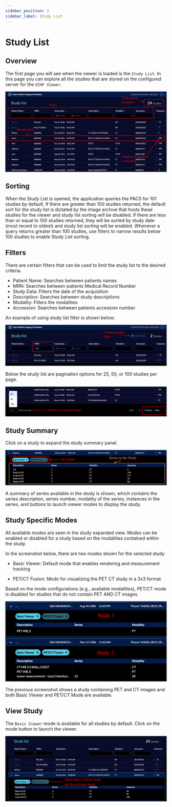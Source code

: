 ```yaml
---
sidebar_position: 2
sidebar_label: Study List
---
```


# Study List

## Overview
The first page you will see when the viewer is loaded is the `Study List`.
In this page you can explore all the studies that are stored on the configured
server for the `OIHF Viewer`.

![user-study-list](../assets/img/user-study-list.png)


## Sorting

When the Study List is opened, the application queries the PACS for 101 studies by default. If there are greater than 100 studies returned, the default sort for the study list is dictated by the image archive that hosts these studies for the viewer and study list sorting will be disabled. If there are less than or equal to 100 studies returned, they will be sorted by study date (most recent to oldest) and study list sorting will be enabled. Whenever a query returns greater than 100 studies, use filters to narrow results below 100 studies to enable Study List sorting.

## Filters
There are certain filters that can be used to limit the study list to the desired
criteria.

- Patient Name: Searches between patients names
- MRN: Searches between patients Medical Record Number
- Study Data: Filters the date of the acquisition
- Description: Searches between study descriptions
- Modality: Filters the modalities
- Accession: Searches between patients accession number

An example of using study list filter is shown below:




![user-study-filter](../assets/img/user-study-filter.png)

Below the study list are pagination options for 25, 50, or 100 studies per page.

![user-study-next](../assets/img/user-study-next.png)
## Study Summary
Click on a study to expand the study summary panel.

![user-study-summary](../assets/img/user-study-summary.png)



A summary of series available in the study is shown, which contains the series description, series number, modality of the series, instances in the series, and buttons to launch viewer modes to display the study.



## Study Specific Modes


All available modes are seen in the study expanded view. Modes can be enabled or disabled for a study based on the modalities contained within the study.

In the screenshot below, there are two modes shown for the selected study

- Basic Viewer: Default mode that enables rendering and measurement tracking

- PET/CT Fusion: Mode for visualizing the PET CT study in a 3x3 format.

Based on the mode configurations (e.g., available modalities), PET/CT mode is disabled for studies that do not contain PET AND CT images.

<!-- This should be a screenshot that show an expanded study with multiple modalities (CT, MRI) but not PET. -->


![user-studyist-modespecific](../assets/img/user-studyist-modespecific.png)

The previous screenshot shows a study containing PET and CT images and both Basic Viewer and PET/CT Mode are available.


## View Study
The `Basic Viewer` mode is available for all studies by default. Click on the mode button to launch the viewer.

![user-open-viewer](../assets/img/user-open-viewer.png)
